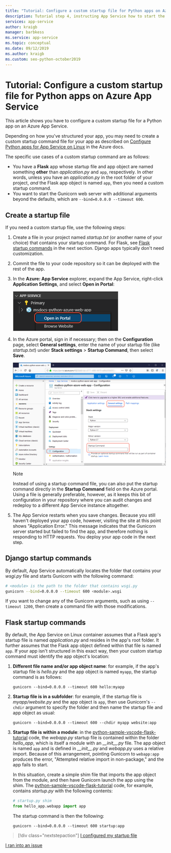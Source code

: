 ```yaml
---
title: "Tutorial: Configure a custom startup file for Python apps on Azure App Service on Linux"
description: Tutorial step 4, instructing App Service how to start the web app.
services: app-service
author: kraigb
manager: barbkess
ms.service: app-service
ms.topic: conceptual
ms.date: 09/12/2019
ms.author: kraigb
ms.custom: seo-python-october2019
---
```


# Tutorial: Configure a custom startup file for Python apps on Azure App Service

This article shows you have to configure a custom startup file for a Python app on an Azure App Service.

Depending on how you've structured your app, you may need to create a custom startup command file for your app as described on [Configure Python apps for App Service on Linux](https://docs.microsoft.com/azure/app-service/containers/how-to-configure-python) in the Azure docs.

The specific use cases of a custom startup command are as follows:

- You have a **Flask** app whose startup file and app object are named something **other** than *application.py* and `app`, respectively. In other words, unless you have an *application.py* in the root folder of your project, *and* the Flask app object is named `app`, then you need a custom startup command.
- You want to start the Gunicorn web server with additional arguments beyond the defaults, which are `--bind=0.0.0.0 --timeout 600`.

## Create a startup file

If you need a custom startup file, use the following steps:

1. Create a file in your project named *startup.txt* (or another name of your choice) that contains your startup command. For Flask, see [Flask startup commands](#flask-startup-commands) in the next section. Django apps typically don't need customization.

1. Commit the file to your code repository so it can be deployed with the rest of the app.

1. In the **Azure: App Service** explorer, expand the App Service, right-click **Application Settings**, and select **Open in Portal**:

    ![Open Settings in Portal command in the App Service explorer](media/deploy-azure/open-settings-in-portal-command.png)

1. In the Azure portal, sign in if necessary; then on the **Configuration** page, select **General settings**, enter the name of your startup file (like *startup.txt*) under **Stack settings** > **Startup Command**, then select **Save**.

    ![Setting the startup file name in the Azure portal](media/deploy-azure/azure-portal-startup-file.png)

    > [!NOTE]
    > Instead of using a startup command file, you can also put the startup command directly in the **Startup Command** field on the Azure portal. Using a file is generally preferable, however, as it keeps this bit of configuration in your repository where you can audit changes and redeploy to a different App Service instance altogether.

1. The App Service restarts when you save changes. Because you still haven't deployed your app code, however, visiting the site at this point shows "Application Error." This message indicates that the Gunicorn server started but failed to find the app, and therefore nothing is responding to HTTP requests. You deploy your app code in the next step.

## Django startup commands

By default, App Service automatically locates the folder that contains your *wsgi.py* file and starts Gunicorn with the following command:

```bash
# <module> is the path to the folder that contains wsgi.py
gunicorn --bind=0.0.0.0 --timeout 600 <module>.wsgi
```

If you want to change any of the Gunicorn arguments, such as using `--timeout 1200`, then create a command file with those modifications.

## Flask startup commands

By default, the App Service on Linux container assumes that a Flask app's startup file is named *application.py* and resides in the app's root folder. It further assumes that the Flask app object defined within that file is named `app`. If your app isn't structured in this exact way, then your custom startup command must identify the app object's location:

1. **Different file name and/or app object name**: for example, if the app's startup file is *hello.py* and the app object is named `myapp`, the startup command is as follows:

    ```text
    gunicorn --bind=0.0.0.0 --timeout 600 hello:myapp
    ```

1. **Startup file is in a subfolder**: for example, if the startup file is *myapp/website.py* and the app object is `app`, then use Gunicorn's `--chdir` argument to specify the folder and then name the startup file and app object as usual:

    ```text
    gunicorn --bind=0.0.0.0 --timeout 600 --chdir myapp website:app
    ```

1. **Startup file is within a module**: in the [python-sample-vscode-flask-tutorial](https://github.com/Microsoft/python-sample-vscode-flask-tutorial) code, the *webapp.py* startup file is contained within the folder *hello_app*, which is itself a module with an *\_\_init\_\_.py* file. The app object is named `app` and is defined in *\_\_init\_\_.py* and *webapp.py* uses a relative import. Because of this arrangement, pointing Gunicorn to `webapp:app` produces the error, "Attempted relative import in non-package," and the app fails to start.

    In this situation, create a simple shim file that imports the app object from the module, and then have Gunicorn launch the app using the shim. The [python-sample-vscode-flask-tutorial](https://github.com/Microsoft/python-sample-vscode-flask-tutorial) code, for example, contains *startup.py* with the following contents:

    ```python
    # startup.py shim
    from hello_app.webapp import app
    ```

    The startup command is then the following:

    ```text
    gunicorn --bind=0.0.0.0 --timeout 600 startup:app
    ```

> [!div class="nextstepaction"]
> [I configured my startup file](tutorial-deploy-app-service-on-linux-05.md)

[I ran into an issue](https://www.research.net/r/PWZWZ52?tutorial=vscode-appservice-python&step=04-startup-command)
